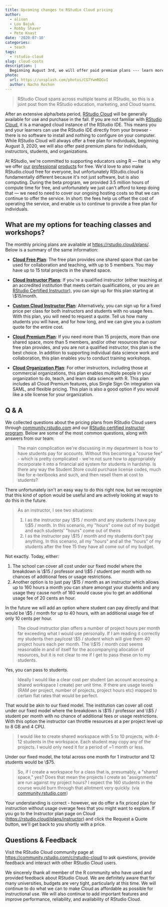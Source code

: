 ```yaml
---
title: Upcoming changes to RStudio Cloud pricing
author:
  - alison
  - Lou Bajuk
  - Robby Shaver
  - Pete Knast
date: '2020-07-10'
categories:
  - teach
tags:
  - rstudio-cloud
slug: cloud-costs
description: |
  Beginning August 3rd, we will offer paid premium plans --- learn more about what is changing and what to expect.
photo:
  url: https://unsplash.com/photos/CG7YwmRDGvI
  author: Nacho Rochon
---
```


> RStudio Cloud spans across multiple teams at RStudio, so this is a joint post from the RStudio education, marketing, and Cloud teams.

After an extensive alpha/beta period, [RStudio Cloud](https://rstudio.com/products/cloud/) will be generally available for use and purchase in the fall. If you are not familiar with [RStudio Cloud](https://rstudio.com/products/cloud/), it is a managed cloud instance of the RStudio IDE. This means you and your learners can use the RStudio IDE directly from your browser - there is no software to install and nothing to configure on your computer. While RStudio Cloud will always offer a free plan for individuals, beginning August 3, 2020, we will also offer paid premium plans for individuals, instructors, students, and organizations. 

At RStudio, we're committed to supporting educators using R &mdash; that is why we offer [our](https://rstudio.com/products/rstudio-server-pro/) [professional](https://rstudio.com/products/connect/) [products](https://rstudio.com/products/package-manager/) for free. We'd love to also make RStudio.cloud free for everyone, but unfortunately RStudio.cloud is fundamentally different because it's not just software, but is also computing. During the beta program, we provided 3.5 million hours of compute time for free, and unfortunately we just can't afford to keep doing that &mdash; we need to need to cover our ongoing hosting costs so that we can continue to offer the service. In short: the fees help us offset the cost of operating the service, and enable us to continue to provide a free plan for individuals.

## What are my options for teaching classes and workshops?

The monthly pricing plans are available at <https://rstudio.cloud/plans/>. Below is a summary of the same information:

- [**Cloud Free Plan**](https://rstudio.cloud/plans/free): The free plan provides one shared space that can be used for collaboration and teaching, with up to 5 members. You may have up to 15 total projects in the shared space. 

- [**Cloud Instructor Plans**](https://rstudio.cloud/plans/instructor): If you're a qualified instructor (either teaching at an accredited institution that meets certain qualifications, or you are an [RStudio Certified Instructor](/trainers)), you can sign up for this plan starting at \\$15/month.

- [**Custom Cloud Instructor Plan**](https://rstudio.cloud/plans/instructor): Alternatively, you can sign up for a fixed price per class for both instructors and students with no usage fees. With this plan, you will need to request a quote. Tell us how many students you will have, and for how long, and we can give you a custom quote for the entire cost.

- [**Cloud Premium Plan**](https://rstudio.cloud/plans/premium): If you need more than 15 projects, more than one shared space, more than 5 members, and/or other resources than our free plan provides, and you are not a qualified instructor, this plan is the best choice. In addition to supporting individual data science work and collaboration, this plan enables you to conduct training workshops. 

- [**Cloud Organization Plan**](https://rstudio.cloud/plans/organization): For other instructors, including those at commercial organizations, this plan enables multiple people in your organization to do, teach, and learn data science with R. This plan includes all Cloud Premium features, plus Single Sign On integration via SAML, and flexible pricing. This plan is also a good option if you would like a site license for your organization. 

## Q & A


We collected questions about the pricing plans from RStudio Cloud users through [community.rstudio.com](https://community.rstudio.com/c/rstudio-cloud/14) and our [RStudio certified instructor program](/trainers/). Below are some of the most common questions, along with answers from our team:

> The main complication we're discussing in my department is how to have students pay for accounts. Without this becoming a "course fee" - which is pretty complicated - we're not sure how to appropriately incorporate it into a financial aid system for students in hardship. Is there any way the Student Store could purchase license codes, much like for e-textbooks and such, and then resell them at cost to students?

There unfortunately isn't an easy way to do this right now, but we recognize that this kind of option would be useful and are actively looking at ways to do this in the future.

> As an instructor, I see two situations: 
> 1) I as the instructor pay \\$15 / month and any students I have pay \\$5 / month. In this scenario, my "hours" come out of my budget and each students' "hours" come out of theirs 
> 2) I as the instructor pay \\$15 / month and my students don't pay anything. In this scenario, all my "hours" and all the "hours" of my students after the free 15 they have all come out of my budget.

Not exactly. Today, either: 

1) The school can cover all cost under our fixed model where the breakdown is \\$15 / professor and \\$5 / student per month with no chances of additional fees or usage restrictions. 
2) Another option is to just pay \\$15 / month as an instructor which allows up to 160 hours a month you can share amongst your students and any usage they cause north of 160 would cause you to get an additional usage fee of 20 cents an hour. 

In the future we will add an option where student can pay directly and that would be \\$5 / month for up to 40 hours, with an additional usage fee of only 10 cents per hour.

> The cloud instructor plan offers a number of project hours per month far exceeding what I would use personally. If I am reading it correctly my students then pay/cost \\$5 / student which will give them 40 project hours each per month. The \\$15 / month cost seems reasonable in and of itself for the accompanying allocation of resources, but it is not clear to me if I get to pass these on to my students.

Yes, you can pass to students.

> Ideally I would like a clear cost per student (an account accessing a shared workspace I create) per unit time. If there are usage levels (RAM per project, number of projects, project hours etc) mapped to certain flat rates that would be perfect.

That would be akin to our fixed model. The institution can cover all cost under our fixed model where the breakdown is \\$15 / professor and \\$5 / student per month with no chance of additional fees or usage restrictions. With this option the instructor can throttle resources at a per project level up to 8 GB and 4 CPU.

> I would like to create shared workspace with 5 to 10 projects, with 4-12 students in the workspace. Each student may copy any of the projects. I would only need it for a period of ~1 month or less.

Under our fixed model, the total across one month for 1 instructor and 12 students would be \\$75.

> So, if I create a workspace for a class that is, presumably, a "shared space," yes? Does that mean the projects I create as "assignments" are run against my project hours? I expect the 160 students in the course would burn through that allotment very quickly. (via [community.rstudio.com](https://community.rstudio.com/t/pricing-question/70270))

Your understanding is correct - however, we do offer a fix priced plan for instruction without usage overage fees that you might want to explore. If you go to the Instructor plan page on Cloud (https://rstudio.cloud/plans/instructor) and click the Request a Quote button, we'll get back to you shortly with a price.


## Questions & Feedback

Visit the RStudio Cloud community page at <https://community.rstudio.com/c/rstudio-cloud> to ask questions, provide feedback and interact with other RStudio Cloud users.

We sincerely thank all member of the R community who have used and provided feedback about RStudio Cloud. We are definitely aware that for many universities, budgets are very tight, particularly at this time. We will continue to do what we can to make Cloud as affordable as possible for instructional use. We will also continue to add important features and improve performance, reliability, and availability of RStudio Cloud. 
